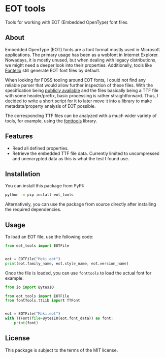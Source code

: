# EOT tools

Tools for working with EOT (Embedded OpenType) font files.

## About

Embedded OpenType (EOT) fonts are a font format mostly used in Microsoft applications. The primary
usage has been as a webfont in Internet Explorer. Nowadays, it is mostly unused, but when dealing
with legacy distributions, we might need a deeper look into their properties. Additionally, tools
like [Fontello](https://github.com/fontello/fontello) still generate EOT font files by default. 

When looking for FOSS tooling around EOT fonts, I could not find any reliable parser that would
allow further inspection of these files. With the specification being [publicly available](https://www.w3.org/submissions/EOT/)
and the files basically being a TTF file with some header/prefix, basic processing is rather
straightforward. Thus, I decided to write a short script for it to later move it into a library
to make metadata/property analysis of EOT possible.

The corresponding TTF files can be analyzed with a much wider variety of tools, for example,
using the [fonttools](https://github.com/fonttools/fonttools) library.

## Features

* Read all defined properties.
* Retrieve the embedded TTF file data. Currently limited to uncompressed and unencrypted data as this
  is what the test I found use.

## Installation

You can install this package from PyPI:

```bash
python -m pip install eot_tools
```

Alternatively, you can use the package from source directly after installing the required dependencies.

## Usage

To load an EOT file, use the following code:

```python
from eot_tools import EOTFile


eot = EOTFile("Maki.eot")
print(eot.family_name, eot.style_name, eot.version_name)
```

Once the file is loaded, you can use `fonttools` to load the actual font for example:

```python
from io import BytesIO

from eot_tools import EOTFile
from fontTools.ttLib import TTFont


eot = EOTFile("Maki.eot")
with TTFont(file=BytesIO(eot.font_data)) as font:
    print(font)
```

## License

This package is subject to the terms of the MIT license.
